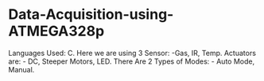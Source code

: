 # Data-Acquisition-using-ATMEGA328p
 Languages Used:  C.  Here we are using 3 Sensor: -Gas, IR, Temp.  Actuators are: - DC, Steeper Motors, LED.        There Are 2 Types of Modes: - Auto Mode, Manual.  
